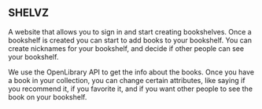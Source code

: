 SHELVZ
------------------------------------
A website that allows you to sign in and start creating bookshelves. Once a bookshelf is created you can start to add books to your bookshelf. You can create nicknames for your bookshelf, and decide if other people can see your bookshelf.

We use the OpenLibrary API to get the info about the books. Once you have a book in your collection, you can change certain attributes, like saying if you recommend it,
if you favorite it, and if you want other people to see the book on your bookshelf.
